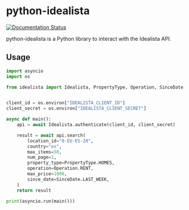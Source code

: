 # python-idealista

[![Documentation Status](https://readthedocs.org/projects/python-idealista/badge/?version=latest)](https://python-idealista.readthedocs.io/en/latest/?badge=latest)

python-idealista is a Python library to interact with the Idealista API.

## Usage

```python
import asyncio
import os

from idealista import Idealista, PropertyType, Operation, SinceDate


client_id = os.environ["IDEALISTA_CLIENT_ID"]
client_secret = os.environ["IDEALISTA_CLIENT_SECRET"]

async def main():
    api = await Idealista.authenticate(client_id, client_secret)

    result = await api.search(
        location_id="0-EU-ES-28",
        country="es",
        max_items=50,
        num_page=1,
        property_type=PropertyType.HOMES,
        operation=Operation.RENT,
        max_price=1000,
        since_date=SinceDate.LAST_WEEK,
    )
    return result

print(asyncio.run(main()))
```
